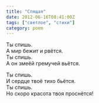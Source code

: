 ```yaml
---
title: "Спящая"
date: 2012-06-16T08:41:00Z
tags: ["светлое", "стихи"]
category: poem
---
```


Ты спишь.  
А мир бежит и рвётся.  
Ты спишь.  
А он змеёй гремучей вьётся.

Ты спишь.  
И сердце твоё тихо бьётся.  
Ты спишь.  
Но скоро красота твоя проснётся!  
